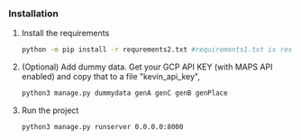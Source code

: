 ### Installation

1. Install the requirements
   ```sh
   python -m pip install -r requrements2.txt #requirements1.txt is result of pip freeze
   ```

2. (Optional) Add dummy data. Get your GCP API KEY (with MAPS API enabled) and copy that to a file "kevin_api_key", 
   ```sh
   python3 manage.py dummydata genA genC genB genPlace
   ```

3. Run the project 
   ```sh
   python3 manage.py runserver 0.0.0.0:8000
   ```